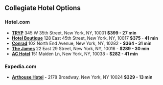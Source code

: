 ## Collegiate Hotel Options

### Hotel.com

- **[TRYP](https://ssl.hotels.com/ho390179/?q-check-out=2020-04-12&FPQ=5&q-check-in=2020-04-10&WOE=7&WOD=5&q-room-0-children=0&pa=30&tab=description&JHR=6&q-room-0-adults=4&YGF=14&MGT=2&ZSX=0&SYE=3)** 345 W 35th Street, New York, NY, 10001 **$399 - 27 min**
- **[Hotel Boutique](https://ssl.hotels.com/ho435095/?q-check-out=2020-04-12&FPQ=5&q-check-in=2020-04-10&WOE=7&WOD=5&q-room-0-children=0&pa=10&tab=description&JHR=6&q-room-0-adults=4&YGF=14&MGT=2&ZSX=0&SYE=3)** 128 East 45th Street, New York, NY, 10017 **$375 - 41 min**
- **[Conrad](https://ssl.hotels.com/ho169343/?q-check-out=2020-04-12&FPQ=5&q-check-in=2020-04-10&WOE=7&WOD=5&q-room-0-children=0&pa=13&tab=description&JHR=6&q-room-0-adults=4&YGF=14&MGT=2&ZSX=0&SYE=3)** 102 North End Avenue, New York, NY, 10282 - **$364 - 31 min**
- **[The James](https://ssl.hotels.com/ho682893/?q-check-out=2020-04-12&FPQ=4&q-check-in=2020-04-10&WOE=7&WOD=5&q-room-0-children=0&pa=14&tab=description&JHR=5&q-room-0-adults=4&YGF=14&MGT=2&ZSX=0&SYE=3)** 22 East 29 Street, New York, NY, 10016 - **$289 - 30 min**
- **[AC Hotel](https://ssl.hotels.com/ho721470496/?q-check-out=2020-04-12&FPQ=4&q-check-in=2020-04-10&WOE=7&WOD=5&q-room-0-children=0&pa=32&tab=description&JHR=5&q-room-0-adults=4&YGF=14&MGT=2&ZSX=0&SYE=3)** 151 Maiden Ln, New York, NY, 10038 - **$282 - 41 min**

### Expedia.com

- **[Arthouse Hotel](https://www.expedia.com/New-York-Hotels-Arthouse-Hotel-New-York-City.h12117.Hotel-Information?chkin=4%2F10%2F2020&chkout=4%2F12%2F2020&regionId=129440&destType=MARKET&destination=Manhattan%2C+New+York%2C+New+York%2C+United+States+of+America&swpToggleOn=true&rm1=a4&x_pwa=1&sort=recommended&top_dp=329&top_cur=USD&rfrr=HSR&pwa_ts=1578886407592&neighborhoodId=129440&referrerUrl=aHR0cHM6Ly93d3cuZXhwZWRpYS5jb20vSG90ZWwtU2VhcmNo)** - 2178 Broadway, New York, NY 10024 **$329 - 13 min**

